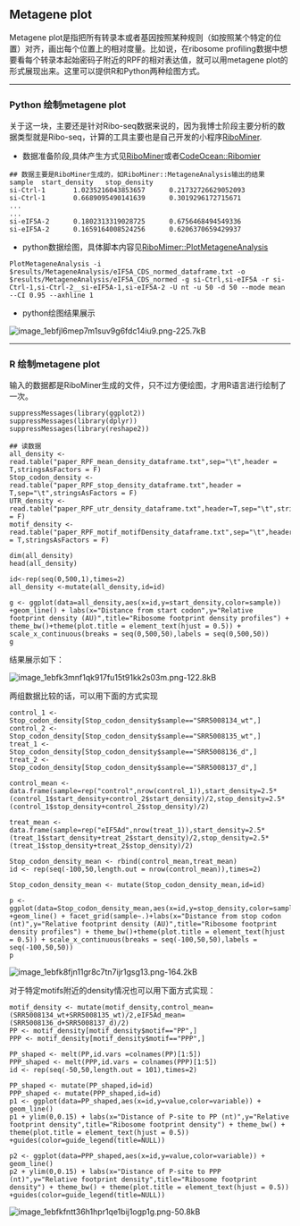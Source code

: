 ﻿## **Metagene plot**

Metagene plot是指把所有转录本或者基因按照某种规则（如按照某个特定的位置）对齐，画出每个位置上的相对度量。比如说，在ribosome profiling数据中想要看每个转录本起始密码子附近的RPF的相对表达值，就可以用metagene plot的形式展现出来。这里可以提供R和Python两种绘图方式。

---

### **Python 绘制metagene plot**

关于这一块，主要还是针对Ribo-seq数据来说的，因为我博士阶段主要分析的数据类型就是Ribo-seq，计算的工具主要也是自己开发的小程序[RiboMiner](https://github.com/xryanglab/RiboMiner).

+ 数据准备阶段,具体产生方式见[RiboMiner](https://github.com/xryanglab/RiboMiner)或者[CodeOcean::Ribomier](https://codeocean.com/capsule/3780896/tree/v1)

```
## 数据主要是RiboMiner生成的，如RiboMiner::MetageneAnalysis输出的结果
sample  start_density   stop_density
si-Ctrl-1       1.0235216043853657      0.21732726629052093
si-Ctrl-1       0.6689095490141639      0.3019296172715671 
...
...
si-eIF5A-2      0.1802313319028725      0.6756468494549336 
si-eIF5A-2      0.1659164008524256      0.6206370659429937
```

+ python数据绘图，具体脚本内容见[RiboMimer::PlotMetageneAnalysis](https://github.com/xryanglab/RiboMiner/blob/master/RiboMiner/PlotMetageneAnalysis.py)

```
PlotMetageneAnalysis -i $results/MetageneAnalysis/eIF5A_CDS_normed_dataframe.txt -o $results/MetageneAnalysis/eIF5A_CDS_normed -g si-Ctrl,si-eIF5A -r si-Ctrl-1,si-Ctrl-2__si-eIF5A-1,si-eIF5A-2 -U nt -u 50 -d 50 --mode mean --CI 0.95 --axhline 1
```

+ python绘图结果展示

![image_1ebfjl6mep7m1suv9g6fdc14iu9.png-225.7kB][1]


---

### **R 绘制metagene plot**
输入的数据都是RiboMiner生成的文件，只不过方便绘图，才用R语言进行绘制了一次。

```
suppressMessages(library(ggplot2))
suppressMessages(library(dplyr))
suppressMessages(library(reshape2))

## 读数据
all_density <- read.table("paper_RPF_mean_density_dataframe.txt",sep="\t",header = T,stringsAsFactors = F)
Stop_codon_density <- read.table("paper_RPF_stop_density_dataframe.txt",header = T,sep="\t",stringsAsFactors = F)
UTR_density <- read.table("paper_RPF_utr_density_dataframe.txt",header=T,sep="\t",stringsAsFactors = F)
motif_density <- read.table("paper_RPF_motif_motifDensity_dataframe.txt",sep="\t",header = T,stringsAsFactors = F)

dim(all_density)
head(all_density)

id<-rep(seq(0,500,1),times=2)
all_density <-mutate(all_density,id=id)

g <- ggplot(data=all_density,aes(x=id,y=start_density,color=sample)) +geom_line() + labs(x="Distance from start codon",y="Relative footprint density (AU)",title="Ribosome footprint density profiles") + theme_bw()+theme(plot.title = element_text(hjust = 0.5)) + scale_x_continuous(breaks = seq(0,500,50),labels = seq(0,500,50))
g

```

结果展示如下：

![image_1ebfk3mnf1qk917fu15t91kk2s03m.png-122.8kB][2]


两组数据比较的话，可以用下面的方式实现

```
control_1 <- Stop_codon_density[Stop_codon_density$sample=="SRR5008134_wt",]
control_2 <- Stop_codon_density[Stop_codon_density$sample=="SRR5008135_wt",]
treat_1 <- Stop_codon_density[Stop_codon_density$sample=="SRR5008136_d",]
treat_2 <- Stop_codon_density[Stop_codon_density$sample=="SRR5008137_d",]

control_mean <- data.frame(sample=rep("control",nrow(control_1)),start_density=2.5*(control_1$start_density+control_2$start_density)/2,stop_density=2.5*(control_1$stop_density+control_2$stop_density)/2)

treat_mean <- data.frame(sample=rep("eIF5Ad",nrow(treat_1)),start_density=2.5*(treat_1$start_density+treat_2$start_density)/2,stop_density=2.5*(treat_1$stop_density+treat_2$stop_density)/2)

Stop_codon_density_mean <- rbind(control_mean,treat_mean)
id <- rep(seq(-100,50,length.out = nrow(control_mean)),times=2)

Stop_codon_density_mean <- mutate(Stop_codon_density_mean,id=id)

p <-  ggplot(data=Stop_codon_density_mean,aes(x=id,y=stop_density,color=sample)) +geom_line() + facet_grid(sample~.)+labs(x="Distance from stop codon (nt)",y="Relative footprint density (AU)",title="Ribosome footprint density profiles") + theme_bw()+theme(plot.title = element_text(hjust = 0.5)) + scale_x_continuous(breaks = seq(-100,50,50),labels = seq(-100,50,50))
p 
```
![image_1ebfk8fjn11gr8c7tn7ijr1gsg13.png-164.2kB][3]


对于特定motifs附近的density情况也可以用下面方式实现：

```
motif_density <- mutate(motif_density,control_mean=(SRR5008134_wt+SRR5008135_wt)/2,eIF5Ad_mean=(SRR5008136_d+SRR5008137_d)/2)
PP <- motif_density[motif_density$motif=="PP",]
PPP <- motif_density[motif_density$motif=="PPP",]

PP_shaped <- melt(PP,id.vars =colnames(PP)[1:5])
PPP_shaped <- melt(PPP,id.vars = colnames(PPP)[1:5])
id <- rep(seq(-50,50,length.out = 101),times=2)

PP_shaped <- mutate(PP_shaped,id=id)
PPP_shaped <- mutate(PPP_shaped,id=id)
p1 <- ggplot(data=PP_shaped,aes(x=id,y=value,color=variable)) + geom_line()
p1 + ylim(0,0.15) + labs(x="Distance of P-site to PP (nt)",y="Relative footprint density",title="Ribosome footprint density") + theme_bw() + theme(plot.title = element_text(hjust = 0.5)) +guides(color=guide_legend(title=NULL))

p2 <- ggplot(data=PPP_shaped,aes(x=id,y=value,color=variable)) + geom_line()
p2 + ylim(0,0.15) + labs(x="Distance of P-site to PPP (nt)",y="Relative footprint density",title="Ribosome footprint density") + theme_bw() + theme(plot.title = element_text(hjust = 0.5)) +guides(color=guide_legend(title=NULL))
```

![image_1ebfkfntt36h1hpr1qe1bij1ogp1g.png-50.8kB][4]


  [1]: http://static.zybuluo.com/sherking/0bi66vxjf97wax8itxiu055v/image_1ebfjl6mep7m1suv9g6fdc14iu9.png
  [2]: http://static.zybuluo.com/sherking/h2nz4094jslkxuzxs0ivfff3/image_1ebfk3mnf1qk917fu15t91kk2s03m.png
  [3]: http://static.zybuluo.com/sherking/c2gvb6rp88l7pjrsoqlv1u3p/image_1ebfk8fjn11gr8c7tn7ijr1gsg13.png
  [4]: http://static.zybuluo.com/sherking/b1wjqpbyzy52515dnwr2eaoi/image_1ebfkfntt36h1hpr1qe1bij1ogp1g.png